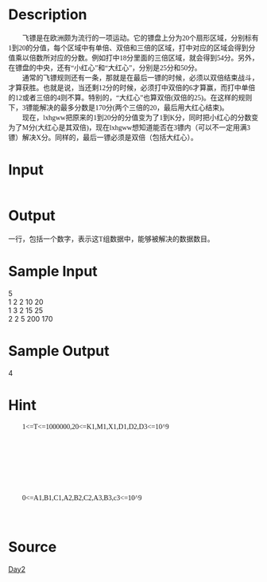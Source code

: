 
# Description

<div class="content"><div class="Section0" style="layout-grid:  15.6pt none"><span style="font-size: 10.5pt; font-family: &#39;Times New Roman&#39;; mso-spacerun: &#39;yes&#39;"><o:p>
<div class="Section0" style="layout-grid:  15.6pt none">
<p class="p0" style="margin-top: 0pt; margin-bottom: 0pt; text-indent: 21pt"><span style="font-size: 10.5pt; font-family: &#39;Times New Roman&#39;; mso-spacerun: &#39;yes&#39;">飞镖是在欧洲颇为流行的一项运动。它的镖盘上分为<font face="Times New Roman">20</font><font face="宋体">个扇形区域，分别标有</font><font face="Times New Roman">1</font><font face="宋体">到</font><font face="Times New Roman">20</font><font face="宋体">的分值，每个区域中有单倍、双倍和三倍的区域，打中对应的区域会得到分值乘以倍数所对应的分数。例如打中</font><font face="Times New Roman">18</font><font face="宋体">分里面的三倍区域，就会得到</font><font face="Times New Roman">54</font><font face="宋体">分。另外，在镖盘的中央，还有</font><font face="Times New Roman">“</font><font face="宋体">小红心</font><font face="Times New Roman">”</font><font face="宋体">和</font><font face="Times New Roman">“</font><font face="宋体">大红心</font><font face="Times New Roman">”</font><font face="宋体">，分别是</font><font face="Times New Roman">25</font><font face="宋体">分和</font><font face="Times New Roman">50</font><font face="宋体">分。</font></span><span style="font-size: 10.5pt; font-family: &#39;Times New Roman&#39;; mso-spacerun: &#39;yes&#39;"><o:p></o:p></span></p>
<p class="p0" style="margin-top: 0pt; margin-bottom: 0pt; text-indent: 21pt"><span style="font-size: 10.5pt; font-family: &#39;Times New Roman&#39;; mso-spacerun: &#39;yes&#39;">通常的飞镖规则还有一条，那就是在最后一镖的时候，必须以双倍结束战斗，才算获胜。也就是说，当还剩<font face="Times New Roman">12</font><font face="宋体">分的时候，必须打中双倍的</font><font face="Times New Roman">6</font><font face="宋体">才算赢，而打中单倍的</font><font face="Times New Roman">12</font><font face="宋体">或者三倍的</font><font face="Times New Roman">4</font><font face="宋体">则不算。特别的，</font><font face="Times New Roman">“</font><font face="宋体">大红心</font><font face="Times New Roman">”</font><font face="宋体">也算双倍</font><font face="Times New Roman">(</font><font face="宋体">双倍的</font><font face="Times New Roman">25)</font><font face="宋体">。在这样的规则下，</font><font face="Times New Roman">3</font><font face="宋体">镖能解决的最多分数是</font><font face="Times New Roman">170</font><font face="宋体">分</font><font face="Times New Roman">(</font><font face="宋体">两个三倍的</font><font face="Times New Roman">20</font><font face="宋体">，最后用大红心结束</font><font face="Times New Roman">)</font><font face="宋体">。</font></span><span style="font-size: 10.5pt; font-family: &#39;Times New Roman&#39;; mso-spacerun: &#39;yes&#39;"><o:p></o:p></span></p>
<p class="p0" style="margin-top: 0pt; margin-bottom: 0pt; text-indent: 21pt"><span style="font-size: 10.5pt; font-family: &#39;Times New Roman&#39;; mso-spacerun: &#39;yes&#39;">现在，<font face="Times New Roman">lxhgww</font><font face="宋体">把原来的</font><font face="Times New Roman">1</font><font face="宋体">到</font><font face="Times New Roman">20</font><font face="宋体">分的分值变为了</font><font face="Times New Roman">1</font><font face="宋体">到</font><font face="Times New Roman">K</font><font face="宋体">分，同时把小红心的分数变为了</font><font face="Times New Roman">M</font><font face="宋体">分</font><font face="Times New Roman">(</font><font face="宋体">大红心是其双倍</font><font face="Times New Roman">)</font><font face="宋体">，现在</font><font face="Times New Roman">lxhgww</font><font face="宋体">想知道能否在</font><font face="Times New Roman">3</font><font face="宋体">镖内（可以不一定用满</font><font face="Times New Roman">3</font><font face="宋体">镖）解决</font><font face="Times New Roman">X</font><font face="宋体">分。同样的，最后一镖必须是双倍（包括大红心）。</font></span><span style="font-size: 10.5pt; font-family: &#39;Times New Roman&#39;; mso-spacerun: &#39;yes&#39;"><o:p></o:p></span></p>
</div>
</o:p></span></div>
<!--EndFragment--></div>

# Input

<div class="content"><p><img alt="" src="source/bzoj/2335/img/aHR0cHM6Ly9seWRzeS5jb20vSnVkZ2VPbmxpbmUvdXBsb2FkLzIwMTEwNi8xMTExLmpwZw==.jpg"/></p></div>

# Output

<div class="content"><p class="p0" style="margin-top: 0pt; margin-bottom: 0pt"><span style="font-size: 10.5pt; font-family: &#39;Times New Roman&#39;; mso-spacerun: &#39;yes&#39;">一行，包括一个数字，表示这<font face="Times New Roman">T</font><font face="宋体">组数据中，能够被解决的数据数目。</font></span></p>
<!--EndFragment--></div>

# Sample Input

<div class="content"><span class="sampledata">	5<br/>
	1 2 2 10 20<br/>
	1 3 2 15 25<br/>
	2 2 5 200 170<br/>
</span></div>

# Sample Output

<div class="content"><span class="sampledata">	4<br/>
</span></div>

# Hint

<div class="content"><p></p><p class="p0" style="margin-top: 0pt; margin-bottom: 0pt; text-indent: 21pt"><span style="font-size: 10.5pt; font-family: &#39;宋体&#39;; mso-spacerun: &#39;yes&#39;">1&lt;=T&lt;=1000000,20&lt;=K1,M1,X1,D1,D2,D3&lt;=10^9</span></p><br/>
<p><!--EndFragment--><br/>
</p><p></p><br/>
<p></p><br/>
<div class="Section0" style="layout-grid:  15.6pt none"><br/>
<p class="p0" style="margin-top: 0pt; margin-bottom: 0pt; text-indent: 21pt"><span style="font-size: 10.5pt; font-family: &#39;宋体&#39;; mso-spacerun: &#39;yes&#39;">0&lt;=A1,B1,C1,A2,B2,C2,A3,B3,c3&lt;=10^9</span><span style="font-size: 10.5pt; font-family: &#39;宋体&#39;; mso-spacerun: &#39;yes&#39;"><o:p></o:p></span></p><br/>
</div><br/>
<!--EndFragment--><p></p></div>

# Source

<div class="content"><p><a href="problemset.php?search=Day2">Day2</a></p></div>

